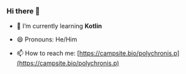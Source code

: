 ### Hi there 👋
- 🌱 I’m currently learning **Kotlin**

- 😄 Pronouns: He/Him

- 📫 How to reach me: [https://campsite.bio/polychronis.p](https://campsite.bio/polychronis.p)
<!--
**iampolychron/iampolychron** is a ✨ _special_ ✨ repository because its `README.md` (this file) appears on your GitHub profile.

Here are some ideas to get you started:

- 🔭 I’m currently working on ...
- 🌱 I’m currently learning ...
- 👯 I’m looking to collaborate on ...
- 🤔 I’m looking for help with ...
- 💬 Ask me about ...
- 📫 How to reach me: ...
- 😄 Pronouns: ...
- ⚡ Fun fact: ...
-->
